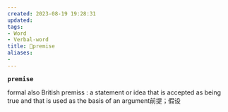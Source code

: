 ```yaml
---
created: 2023-08-19 19:28:31
updated: 
tags: 
- Word
- Verbal-word
title: 🚩premise
aliases:
- 
---
```


<pre><strong>premise</strong></pre>
formal also British premiss : a statement or idea that is accepted as being true and that is used as the basis of an argument前提；假设